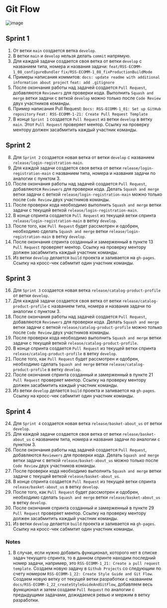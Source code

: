 # Git Flow
![image](https://github.com/kagerka/eCommerce-Application/assets/52308117/c00e5bb1-a41f-4799-bc7b-9bedbbf500b3)

## Sprint 1
1. От ветки `main` создается ветка `develop`.
2. В ветки `main` и `develop` нельзя делать `commit` напрямую.
3. Для каждой задачи создается своя ветка от ветки `develop` с названием типа, номера и названия задачи:
`feat/RSS-ECOMM-1_08_configureBundler`
`fix/RSS-ECOMM-1_08_fixProductionBuildMode`
4. Примеры написания коммитов:
`docs: update readme with additional information about project`
`feat: add .gitignore`
5. После окончания работы над задачей создается `Pull Request`, добавляются `Reviewers` для проверки кода. Выполнить `Squash and merge` ветки задачи с веткой `develop` можно только после `Code Review` двух участников команды.
6. Пример написания Pull Request:
`Docs: RSS-ECOMM-1_01: Set up GitHub repository`
`Feat: RSS-ECOMM-1-21: Create Pull Request Template`
7. В конце `Sprint 1` создается `Pull Request` из ветки `develop` в ветку `main`. Этот `Pull Request` проверяет ментор. Ссылку на проверку ментору должен засабмитить каждый участник команды.

## Sprint 2
8. Для `Sprint 2` создается новая ветка от ветки `develop` с названием `release/login-registration-main`.
9. Для каждой задачи создается своя ветка от ветки `release/login-registration-main` с названием типа, номера и названия задачи по аналогии с пунктом 3.
10. После окончания работы над задачей создается `Pull Request`, добавляются `Reviewers` для проверки кода. Делать `Squash and merge` ветки задачи с веткой `release/login-registration-main` можно только после `Code Review` двух участников команды.
11. После проверки кода необходимо выполнить `Squash and merge` ветки задачи с текущей веткой `release/login-registration-main`.
12. В конце спринта создается `Pull Request` из текущей ветки спринта  `release/login-registration-main` в ветку `develop`.
13. После того, как `Pull Request` будет рассмотрен и одобрен, необходимо сделать `Squash and merge` ветки `release/login-registration-main` в ветку `develop`.
14. После окончания спринта созданный и замерженный в пункте 13 `Pull Request` проверяет ментор. Ссылку на проверку ментору должен засабмитить каждый участник команды.
15. Из ветки `develop` делается `build` проекта и заливается на `gh-pages`. Ссылку на кросс-чек сабмитит один участник команды.

## Sprint 3
16. Для `Sprint 3` создается новая ветка `release/catalog-product-profile` от ветки `develop`.
17. Для каждой задачи создается своя ветка от ветки `release/catalog-product-profile` с названием типа, номера и названия задачи по аналогии с пунктом 3.
18. После окончания работы над задачей создается `Pull Request`, добавляются `Reviewers` для проверки кода. Делать `Squash and merge` ветки задачи с веткой `release/catalog-product-profile` можно только после `Code Review` двух участников команды.
19. После проверки кода необходимо выполнить `Squash and merge` ветки задачи с текущей веткой `release/catalog-product-profile`.
20. В конце спринта создается `Pull Request` из текущей ветки спринта  `release/catalog-product-profile` в ветку `develop`.
21. После того, как `Pull Request` будет рассмотрен и одобрен, необходимо сделать `Squash and merge` ветки `release/catalog-product-profile` в ветку  `develop`.
22. После окончания спринта созданный и замерженный в пункте 21 `Pull Request` проверяет ментор. Ссылку на проверку ментору должен засабмитить каждый участник команды.
23. Из ветки `develop` делается `build` проекта и заливается на `gh-pages`. Ссылку на кросс-чек сабмитит один участник команды.

## Sprint 4
24. Для `Sprint 4` создается новая ветка `release/basket-about_us` от ветки `develop`.
25. Для каждой задачи создается своя ветка от ветки `release/basket-about_us` с названием типа, номера и названия задачи по аналогии с пунктом 3.
26. После окончания работы над задачей создается `Pull Request`, добавляются `Reviewers` для проверки кода. Делать `Squash and merge` ветки задачи с веткой `release/basket-about_us` можно только после `Code Review` двух участников команды.
27. После проверки кода необходимо выполнить `Squash and merge` ветки задачи с текущей веткой `release/basket-about_us`.
28. В конце спринта создается `Pull Request` из текущей ветки спринта  `release/basket-about_us` в ветку `develop`.
29. После того, как `Pull Request` будет рассмотрен и одобрен, необходимо сделать `Squash and merge` ветки `release/basket-about_us` в ветку  `develop`.
30. После окончания спринта созданный и замерженный в пункте 29 `Pull Request` проверяет ментор. Ссылку на проверку ментору должен засабмитить каждый участник команды.
31. Из ветки `develop` делается `build` проекта и заливается на `gh-pages`. Ссылку на кросс-чек сабмитит один участник команды.

### Notes
1. В случае, если нужно добавить функционал, которого нет в списке задач текущего спринта, то в данном спринте находим последний номер задачи, например, это `RSS-ECOMM-1_21: Create a pull request template`. Создаем новую задачу в `Github Projects` со следующим по счету номером `RSS-ECOMM-1_22: Create Style Guide and Git Flow`. Создаем новую ветку от текущей ветки разработки с названием  `docs/RSS-ECOMM-1_22_createStyleGuideAndGitFlow`, добавляем весь функционал и затем создаем `Pull Request` по аналогии с предыдущими задачами, дожидаемся ревью и мержим в ветку разработки.

